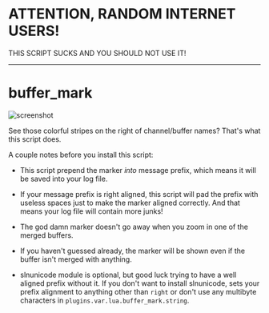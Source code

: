# ATTENTION, RANDOM INTERNET USERS!

THIS SCRIPT SUCKS AND YOU SHOULD NOT USE IT!

***

# buffer_mark

![screenshot](http://i.imgur.com/9mP7fjH.png)

See those colorful stripes on the right of channel/buffer names? That's what this
script does.

A couple notes before you install this script:

- This script prepend the marker *into* message prefix, which means it will be
  saved into your log file.

- If your message prefix is right aligned, this script will pad the prefix with
  useless spaces just to make the marker aligned correctly. And that means your
  log file will contain more junks!

- The god damn marker doesn't go away when you zoom in one of the merged
  buffers.

- If you haven't guessed already, the marker will be shown even if the buffer
  isn't merged with anything.

- slnunicode module is optional, but good luck trying to have a well aligned
  prefix without it. If you don't want to install slnunicode, sets your prefix
  alignment to anything other than `right` or don't use any multibyte characters
  in `plugins.var.lua.buffer_mark.string`.
